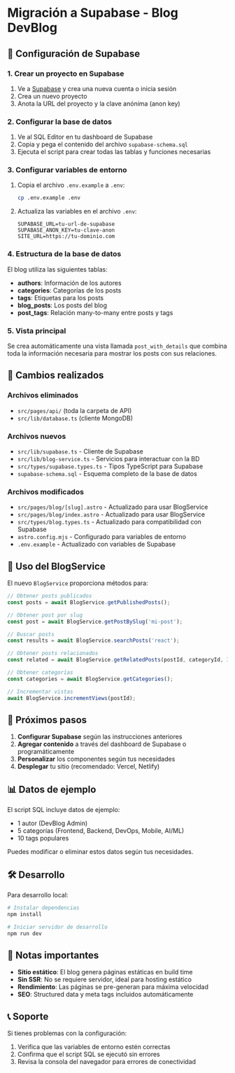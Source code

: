 # Migración a Supabase - Blog DevBlog

## 🚀 Configuración de Supabase

### 1. Crear un proyecto en Supabase

1. Ve a [Supabase](https://supabase.com) y crea una nueva cuenta o inicia sesión
2. Crea un nuevo proyecto
3. Anota la URL del proyecto y la clave anónima (anon key)

### 2. Configurar la base de datos

1. Ve al SQL Editor en tu dashboard de Supabase
2. Copia y pega el contenido del archivo `supabase-schema.sql`
3. Ejecuta el script para crear todas las tablas y funciones necesarias

### 3. Configurar variables de entorno

1. Copia el archivo `.env.example` a `.env`:
   ```bash
   cp .env.example .env
   ```

2. Actualiza las variables en el archivo `.env`:
   ```env
   SUPABASE_URL=tu-url-de-supabase
   SUPABASE_ANON_KEY=tu-clave-anon
   SITE_URL=https://tu-dominio.com
   ```

### 4. Estructura de la base de datos

El blog utiliza las siguientes tablas:

- **authors**: Información de los autores
- **categories**: Categorías de los posts
- **tags**: Etiquetas para los posts
- **blog_posts**: Los posts del blog
- **post_tags**: Relación many-to-many entre posts y tags

### 5. Vista principal

Se crea automáticamente una vista llamada `post_with_details` que combina toda la información necesaria para mostrar los posts con sus relaciones.

## 🔧 Cambios realizados

### Archivos eliminados
- `src/pages/api/` (toda la carpeta de API)
- `src/lib/database.ts` (cliente MongoDB)

### Archivos nuevos
- `src/lib/supabase.ts` - Cliente de Supabase
- `src/lib/blog-service.ts` - Servicios para interactuar con la BD
- `src/types/supabase.types.ts` - Tipos TypeScript para Supabase
- `supabase-schema.sql` - Esquema completo de la base de datos

### Archivos modificados
- `src/pages/blog/[slug].astro` - Actualizado para usar BlogService
- `src/pages/blog/index.astro` - Actualizado para usar BlogService
- `src/types/blog.types.ts` - Actualizado para compatibilidad con Supabase
- `astro.config.mjs` - Configurado para variables de entorno
- `.env.example` - Actualizado con variables de Supabase

## 📝 Uso del BlogService

El nuevo `BlogService` proporciona métodos para:

```typescript
// Obtener posts publicados
const posts = await BlogService.getPublishedPosts();

// Obtener post por slug
const post = await BlogService.getPostBySlug('mi-post');

// Buscar posts
const results = await BlogService.searchPosts('react');

// Obtener posts relacionados
const related = await BlogService.getRelatedPosts(postId, categoryId, 3);

// Obtener categorías
const categories = await BlogService.getCategories();

// Incrementar vistas
await BlogService.incrementViews(postId);
```

## 🎯 Próximos pasos

1. **Configurar Supabase** según las instrucciones anteriores
2. **Agregar contenido** a través del dashboard de Supabase o programáticamente
3. **Personalizar** los componentes según tus necesidades
4. **Desplegar** tu sitio (recomendado: Vercel, Netlify)

## 📊 Datos de ejemplo

El script SQL incluye datos de ejemplo:
- 1 autor (DevBlog Admin)
- 5 categorías (Frontend, Backend, DevOps, Mobile, AI/ML)
- 10 tags populares

Puedes modificar o eliminar estos datos según tus necesidades.

## 🛠️ Desarrollo

Para desarrollo local:

```bash
# Instalar dependencias
npm install

# Iniciar servidor de desarrollo
npm run dev
```

## 🚨 Notas importantes

- **Sitio estático**: El blog genera páginas estáticas en build time
- **Sin SSR**: No se requiere servidor, ideal para hosting estático
- **Rendimiento**: Las páginas se pre-generan para máxima velocidad
- **SEO**: Structured data y meta tags incluidos automáticamente

## 📞 Soporte

Si tienes problemas con la configuración:
1. Verifica que las variables de entorno estén correctas
2. Confirma que el script SQL se ejecutó sin errores
3. Revisa la consola del navegador para errores de conectividad
